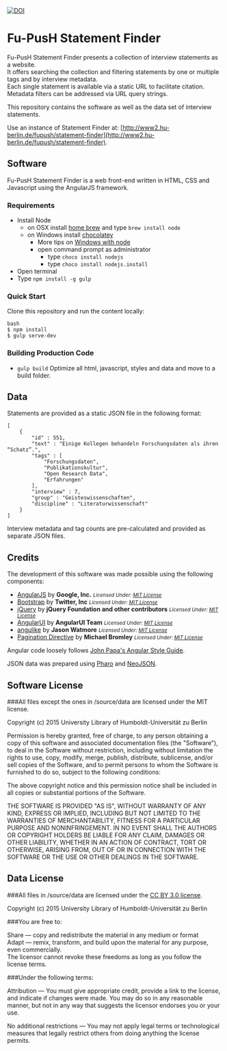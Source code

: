 [![DOI](https://zenodo.org/badge/doi/10.5281/zenodo.35233.svg)](http://dx.doi.org/10.5281/zenodo.35233)

# Fu-PusH Statement Finder

Fu-PusH Statement Finder presents a collection of interview statements as a website.  
It offers searching the collection and filtering statements by one or multiple tags and by interview metadata.  
Each single statement is available via a static URL to facilitate citation.  
Metadata filters can be addressed via URL query strings.

This repository contains the software as well as the data set of interview statements.

Use an instance of Statement Finder at: [http://www2.hu-berlin.de/fupush/statement-finder](http://www2.hu-berlin.de/fupush/statement-finder).

## Software

Fu-PusH Statement Finder is a web front-end written in HTML, CSS and Javascript using the AngularJS framework.

### Requirements

- Install Node
	- on OSX install [home brew](http://brew.sh/) and type `brew install node`
	- on Windows install [chocolatey](https://chocolatey.org/)
		- More tips on [Windows with node](http://jpapa.me/winnode)
		- open command prompt as administrator
			- type `choco install nodejs`
			- type `choco install nodejs.install`
- Open terminal
- Type `npm install -g gulp`

### Quick Start

Clone this repository and run the content locally:

	bash
	$ npm install
	$ gulp serve-dev

### Building Production Code

- `gulp build`
	Optimize all html, javascript, styles and data and move to a build folder.

## Data

Statements are provided as a static JSON file in the following format:

	[
		{
			"id" : 551,
			"text" : "Einige Kollegen behandeln Forschungsdaten als ihren “Schatz”.",
			"tags" : [
				"Forschungsdaten",
				"Publikationskultur",
				"Open Research Data",
				"Erfahrungen"
			],
			"interview" : 7,
			"group" : "Geisteswissenschaften",
			"discipline" : "Literaturwissenschaft"
		}
	]

Interview metadata and tag counts are pre-calculated and provided as separate JSON files.


## Credits

The development of this software was made possible using the following components: 
 
* [AngularJS](http://angularjs.org) by **Google, Inc.** <small>_Licensed Under: [MIT License](http://www.tldrlegal.com/license/mit-license)_</small>
* [Bootstrap](http://getbootstrap.com) by **Twitter, Inc** <small>_Licensed Under: [MIT License](http://www.tldrlegal.com/license/mit-license)_</small>
* [jQuery](https://jquery.org/) by **jQuery Foundation and other contributors** <small>_Licensed Under: [MIT License](http://www.tldrlegal.com/license/mit-license)_</small>
* [AngularUI](https://angular-ui.github.io) by **AngularUI Team** <small>_Licensed Under: [MIT License](http://www.tldrlegal.com/license/mit-license)_</small>
* [angulike](https://github.com/cornflourblue/angulike) by **Jason Watmore** <small>_Licensed Under: [MIT License](http://www.tldrlegal.com/license/mit-license)_</small>
* [Pagination Directive](https://github.com/michaelbromley/angularUtils/tree/master/src/directives/pagination) by **Michael Bromley** <small>_Licensed Under: [MIT License](http://www.tldrlegal.com/license/mit-license)_</small>

Angular code loosely follows [John Papa's Angular Style Guide](https://github.com/johnpapa/angular-styleguide).

JSON data was prepared using [Pharo](http://pharo.org) and [NeoJSON](https://github.com/svenvc/NeoJSON).

## Software License

###All files except the ones in /source/data are licensed under the MIT license.

Copyright (c) 2015 University Library of Humboldt-Universität zu Berlin


Permission is hereby granted, free of charge, to any person obtaining a copy
of this software and associated documentation files (the "Software"), to deal
in the Software without restriction, including without limitation the rights
to use, copy, modify, merge, publish, distribute, sublicense, and/or sell
copies of the Software, and to permit persons to whom the Software is
furnished to do so, subject to the following conditions:

The above copyright notice and this permission notice shall be included in
all copies or substantial portions of the Software.

THE SOFTWARE IS PROVIDED "AS IS", WITHOUT WARRANTY OF ANY KIND, EXPRESS OR
IMPLIED, INCLUDING BUT NOT LIMITED TO THE WARRANTIES OF MERCHANTABILITY,
FITNESS FOR A PARTICULAR PURPOSE AND NONINFRINGEMENT.	IN NO EVENT SHALL THE
AUTHORS OR COPYRIGHT HOLDERS BE LIABLE FOR ANY CLAIM, DAMAGES OR OTHER
LIABILITY, WHETHER IN AN ACTION OF CONTRACT, TORT OR OTHERWISE, ARISING FROM,
OUT OF OR IN CONNECTION WITH THE SOFTWARE OR THE USE OR OTHER DEALINGS IN
THE SOFTWARE.

## Data License

###All files in /source/data are licensed under the [CC BY 3.0 license](https://creativecommons.org/licenses/by/3.0/).

Copyright (c) 2015 University Library of Humboldt-Universität zu Berlin


###You are free to:

Share — copy and redistribute the material in any medium or format  
Adapt — remix, transform, and build upon the material for any purpose, even commercially.  
The licensor cannot revoke these freedoms as long as you follow the license terms.  

###Under the following terms:

Attribution — You must give appropriate credit, provide a link to the license, and indicate if changes were made. You may do so in any reasonable manner, but not in any way that suggests the licensor endorses you or your use.

No additional restrictions — You may not apply legal terms or technological measures that legally restrict others from doing anything the license permits.